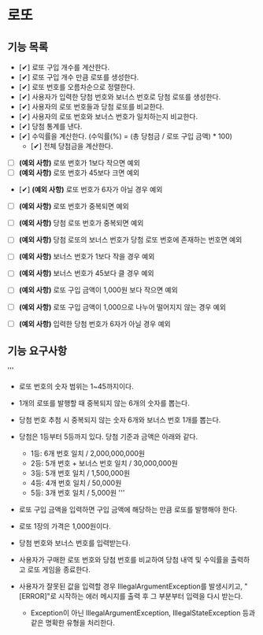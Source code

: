 # 로또

## 기능 목록
- [✔] 로또 구입 개수를 계산한다.
- [✔] 로또 구입 개수 만큼 로또를 생성한다.
- [✔] 로또 번호를 오름차순으로 정렬한다.
- [✔] 사용자가 입력한 당첨 번호와 보너스 번호로 당첨 로또를 생성한다.
- [✔] 사용자의 로또 번호들과 당첨 로또를 비교한다.
- [✔] 사용자의 로또 번호와 보너스 번호가 일치하는지 비교한다.
- [✔] 당첨 통계를 낸다.
- [✔] 수익률을 계산한다. (수익률(%) = (총 당첨금 / 로또 구입 금액) * 100)
  - [✔] 전체 당첨금을 계산한다.
- [ ] **(예외 사항)** 로또 번호가 1보다 작으면 예외
- [ ] **(예외 사항)** 로또 번호가 45보다 크면 예외
- [✔] **(예외 사항)** 로또 번호가 6자가 아닐 경우 예외
- [ ] **(예외 사항)** 로또 번호가 중복되면 예외
- [ ] **(예외 사항)** 당첨 로또 번호가 중복되면 예외
- [ ] **(예외 사항)** 당첨 로또의 보너스 번호가 당첨 로또 번호에 존재하는 번호면 예외
- [ ] **(예외 사항)** 보너스 번호가 1보다 작을 경우 예외
- [ ] **(예외 사항)** 보너스 번호가 45보다 클 경우 예외
- [ ] **(예외 사항)** 로또 구입 금액이 1,000원 보다 작으면 예외
- [ ] **(예외 사항)** 로또 구입 금액이 1,000으로 나누어 떨어지지 않는 경우 예외
- [ ] **(예외 사항)** 입력한 당첨 번호가 6자가 아닐 경우 예외


## 기능 요구사항
'''
- 로또 번호의 숫자 범위는 1~45까지이다.
- 1개의 로또를 발행할 때 중복되지 않는 6개의 숫자를 뽑는다.
- 당첨 번호 추첨 시 중복되지 않는 숫자 6개와 보너스 번호 1개를 뽑는다.
- 당첨은 1등부터 5등까지 있다. 당첨 기준과 금액은 아래와 같다.
    - 1등: 6개 번호 일치 / 2,000,000,000원
    - 2등: 5개 번호 + 보너스 번호 일치 / 30,000,000원
    - 3등: 5개 번호 일치 / 1,500,000원
    - 4등: 4개 번호 일치 / 50,000원
    - 5등: 3개 번호 일치 / 5,000원
'''

- 로또 구입 금액을 입력하면 구입 금액에 해당하는 만큼 로또를 발행해야 한다.
- 로또 1장의 가격은 1,000원이다.
- 당첨 번호와 보너스 번호를 입력받는다.
- 사용자가 구매한 로또 번호와 당첨 번호를 비교하여 당첨 내역 및 수익률을 출력하고 로또 게임을 종료한다.
- 사용자가 잘못된 값을 입력할 경우 IllegalArgumentException를 발생시키고, "[ERROR]"로 시작하는 에러 메시지를 출력 후 그 부분부터 입력을 다시 받는다.
  - Exception이 아닌 IllegalArgumentException, IllegalStateException 등과 같은 명확한 유형을 처리한다.